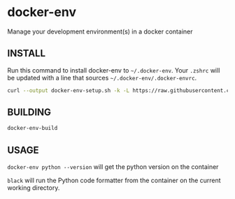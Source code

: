 # docker-env
Manage your development environment(s) in a docker container

## INSTALL

Run this command to install docker-env to `~/.docker-env`. Your `.zshrc` will be updated with a line that sources `~/.docker-env/.docker-envrc`.
```bash
curl --output docker-env-setup.sh -k -L https://raw.githubusercontent.com/freko247/docker-env/master/setup.sh && chmod 755 docker-env-setup.sh && ./docker-env-setup.sh && rm docker-env-setup.sh
```

## BUILDING
```bash
docker-env-build
```

## USAGE

```docker-env python --version``` will get the python version on the container

```black``` will run the Python code formatter from the container on the current working directory.
